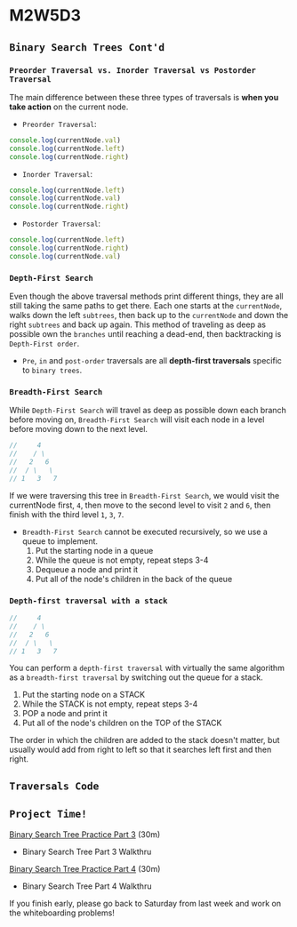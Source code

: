 # M2W5D3

## `Binary Search Trees Cont'd`

### `Preorder Traversal vs. Inorder Traversal vs Postorder Traversal`

The main difference between these three types of traversals is **when you take action** on the current node.

- `Preorder Traversal`:

```js
console.log(currentNode.val)
console.log(currentNode.left)
console.log(currentNode.right)
```

- `Inorder Traversal`:

```js
console.log(currentNode.left) 
console.log(currentNode.val) 
console.log(currentNode.right)
```

- `Postorder Traversal`:

```js
console.log(currentNode.left) 
console.log(currentNode.right)
console.log(currentNode.val)
```

### `Depth-First Search`

Even though the above traversal methods print different things, they are all still taking the same paths to get there. Each one starts at the `currentNode`, walks down the left `subtrees`, then back up to the `currentNode` and down the right `subtrees` and back up again. This method of traveling as deep as possible own the `branches` until reaching a dead-end, then backtracking is `Depth-First order`.

- `Pre`, `in` and `post-order` traversals are all **depth-first traversals** specific to `binary trees`.

### `Breadth-First Search`

While `Depth-First Search` will travel as deep as possible down each branch before moving on, `Breadth-First Search` will visit each node in a level before moving down to the next level.

```js
//     4
//    / \
//   2   6
//  / \   \
// 1   3   7
```

If we were traversing this tree in `Breadth-First Search`, we would visit the currentNode first, `4`, then move to the second level to visit `2` and `6`, then finish with the third level `1`, `3`, `7`.

- `Breadth-First Search` cannot be executed recursively, so we use a queue to implement.
  1. Put the starting node in a queue
  2. While the queue is not empty, repeat steps 3-4
  3. Dequeue a node and print it
  4. Put all of the node's children in the back of the queue

### `Depth-first traversal with a stack`

```js
//     4
//    / \
//   2   6
//  / \   \
// 1   3   7
```

You can perform a `depth-first traversal` with virtually the same algorithm as a `breadth-first traversal` by switching out the queue for a stack.

  1. Put the starting node on a STACK
  2. While the STACK is not empty, repeat steps 3-4
  3. POP a node and print it
  4. Put all of the node's children on the TOP of the STACK

The order in which the children are added to the stack doesn't matter, but usually would add from right to left so that it searches left first and then right.

## `Traversals Code`

## `Project Time!`

[Binary Search Tree Practice Part 3](https://open.appacademy.io/learn/js-py---pt-may-2022-online/week-11---binary-search-and-trees/binary-search-tree-practice-part-3) (30m)

- Binary Search Tree Part 3 Walkthru

[Binary Search Tree Practice Part 4](https://open.appacademy.io/learn/js-py---pt-may-2022-online/week-11---binary-search-and-trees/binary-search-tree-practice-part-4) (30m)

- Binary Search Tree Part 4 Walkthru

If you finish early, please go back to Saturday from last week and work on the whiteboarding problems!

